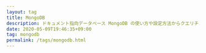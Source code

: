 ```yaml
---
layout: tag
title: MongoDB
description: ドキュメント指向データベース MongoDB の使い方や設定方法からクエリチューニングに関する記事です。
date: 2020-05-09T19:46:35+09:00
tag: mongodb
permalink: /tags/mongodb.html
---
```

